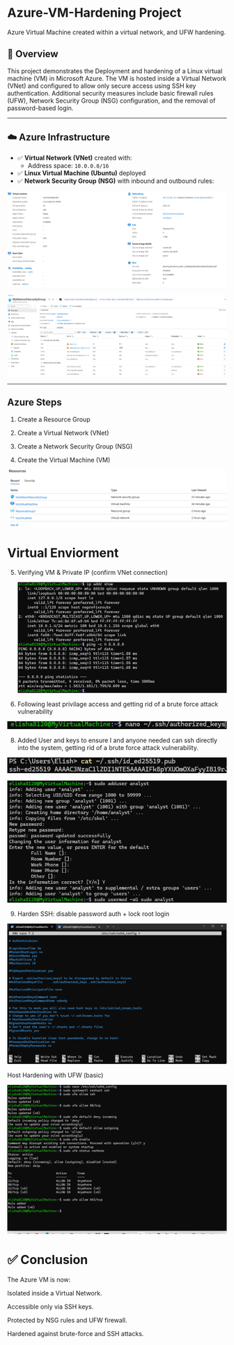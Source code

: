 # Azure-VM-Hardening Project
Azure Virtual Machine created within a virtual network, and UFW hardening. 

## 🧠 Overview
This project demonstrates the Deployment and hardening of a Linux virtual machine (VM) in Microsoft Azure. The VM is hosted inside a Virtual Network (VNet) and configured to allow only secure access using SSH key authentication. Additional security measures include basic firewall rules (UFW), Network Security Group (NSG) configuration, and the removal of password-based login.

---

## ☁️ Azure Infrastructure

- ✅ **Virtual Network (VNet)** created with:
  - Address space: `10.0.0.0/16`
- ✅ **Linux Virtual Machine (Ubuntu)** deployed
- ✅ **Network Security Group (NSG)** with inbound and outbound rules:

 ![image alt](https://github.com/Elisha8120/Azure-VM-Hardening-/blob/fa058d43db494f4ae4226299db6862b17313e467/Screenshot%202025-08-07%20161835.png)


 ![imagealt](https://github.com/Elisha8120/Azure-VM-Hardening-/blob/784295023aa9972bd3a8a3eda6c005538c3bbdbd/Screenshot%202025-08-08%20085153.png)

   
    
 ---
## Azure Steps 
1) Create a Resource Group

2) Create a Virtual Network (VNet) 

3) Create a Network Security Group (NSG)

4) Create the Virtual Machine (VM)

![imagealt](https://github.com/Elisha8120/Azure-VM-Hardening-/blob/88eaa83c79a1c209260074698fa24fffc205cee4/Screenshot%202025-08-07%20161216.png)

# Virtual Enviorment 
5) Verifying VM & Private IP (confirm VNet connection)

    ![imagalt](https://github.com/Elisha8120/Azure-VM-Hardening-/blob/d39e0ec58360eefb52b54fa571f08a6010082350/Screenshot%202025-08-08%20074213.png)

7)  Following least privilage access and getting rid of a brute force attack vulnerability

   ![imagalt](https://github.com/Elisha8120/Azure-VM-Hardening-/blob/057fcb804f99b4d62359818f8f08c462aa0c6404/Screenshot%202025-08-07%20134003.png)
  
8) Added User and keys to ensure I and anyone needed can ssh directly into the system, getting rid of a brute force attack vulnerability.

![imagealt](https://github.com/Elisha8120/Azure-VM-Hardening-/blob/e479191759652d6b2bb96c58c6a3fcaea86272cf/Screenshot%202025-08-08%20081240.png)
  
![imagealt](https://github.com/Elisha8120/Azure-VM-Hardening-/blob/197e0bceaffe709ba6e5cb6c92cc977decc0af6e/Screenshot%202025-08-07%20164246.png)

9) Harden SSH: disable password auth + lock root login

![imagealt](https://github.com/Elisha8120/Azure-VM-Hardening-/blob/7ee09ca1c04367fc77b8ac35a4b78ab67cd254b4/Screenshot%202025-08-07%20141655.png)



Host Hardening with UFW (basic)

![imagealt](https://github.com/Elisha8120/Azure-VM-Hardening-/blob/73cf3d1233d5113b186ad3be2b0b90cfe1734953/Screenshot%202025-08-07%20140910.png)



# ✅ Conclusion
The Azure VM is now:

Isolated inside a Virtual Network.

Accessible only via SSH keys.

Protected by NSG rules and UFW firewall.

Hardened against brute-force and SSH attacks.
